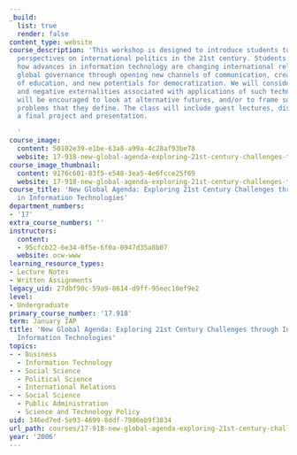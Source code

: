 ```yaml
---
_build:
  list: true
  render: false
content_type: website
course_description: 'This workshop is designed to introduce students to different
  perspectives on international politics in the 21st century. Students will explore
  how advances in information technology are changing international relations and
  global governance through opening new channels of communication, creating new methods
  of education, and new potentials for democratization. We will consider the positive
  and negative externalities associated with applications of such technologies. Students
  will be encouraged to look at alternative futures, and/or to frame solutions to
  problems that they define. The class will include guest lectures, discussions, and
  a final project and presentation.

  '
course_image:
  content: 50102e39-e1be-63a8-a99a-4c28af93be78
  website: 17-918-new-global-agenda-exploring-21st-century-challenges-through-innovations-in-information-technologies-january-iap-2006
course_image_thumbnail:
  content: 9176c601-83f5-e548-3ea5-4e6fcce25f69
  website: 17-918-new-global-agenda-exploring-21st-century-challenges-through-innovations-in-information-technologies-january-iap-2006
course_title: 'New Global Agenda: Exploring 21st Century Challenges through Innovations
  in Information Technologies'
department_numbers:
- '17'
extra_course_numbers: ''
instructors:
  content:
  - 95cfcb22-6e34-0f5e-6f0a-0947d35a8b07
  website: ocw-www
learning_resource_types:
- Lecture Notes
- Written Assignments
legacy_uid: 27dbf90c-59a9-8614-d9ff-95eec10ef9e2
level:
- Undergraduate
primary_course_number: '17.918'
term: January IAP
title: 'New Global Agenda: Exploring 21st Century Challenges through Innovations in
  Information Technologies'
topics:
- - Business
  - Information Technology
- - Social Science
  - Political Science
  - International Relations
- - Social Science
  - Public Administration
  - Science and Technology Policy
uid: 346ed7ed-5e93-4699-8ddf-7986eb9f3834
url_path: courses/17-918-new-global-agenda-exploring-21st-century-challenges-through-innovations-in-information-technologies-january-iap-2006
year: '2006'
---
```

